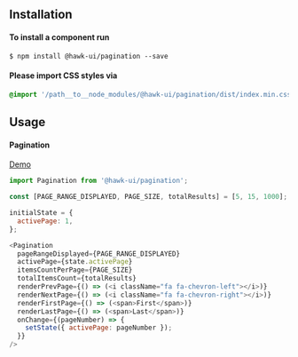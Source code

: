 ## Installation


#### To install a component run
`$ npm install @hawk-ui/pagination --save`


#### Please import CSS styles via
```scss noeditor
@import '/path__to__node_modules/@hawk-ui/pagination/dist/index.min.css
```


## Usage


#### Pagination
[Demo](https://hawk.wallnit.com/#!/Pagination/1)
```js static
import Pagination from '@hawk-ui/pagination';
```
```js
const [PAGE_RANGE_DISPLAYED, PAGE_SIZE, totalResults] = [5, 15, 1000];

initialState = {
  activePage: 1,
};

<Pagination
  pageRangeDisplayed={PAGE_RANGE_DISPLAYED}
  activePage={state.activePage}
  itemsCountPerPage={PAGE_SIZE}
  totalItemsCount={totalResults}
  renderPrevPage={() => (<i className="fa fa-chevron-left"></i>)}
  renderNextPage={() => (<i className="fa fa-chevron-right"></i>)}
  renderFirstPage={() => (<span>First</span>)}
  renderLastPage={() => (<span>Last</span>)}
  onChange={(pageNumber) => {
    setState({ activePage: pageNumber });
  }}
/>
```